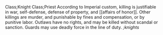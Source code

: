 Class;Knight Class;Priest
According to Imperial custom, killing is justifiable in war, self-defense, defense of property, and [[affairs of honor]]. Other killings are murder, and punishable by fines and compensation, or by punitive labor.
Outlaws have no rights, and may be killed without scandal or sanction. Guards may use deadly force in the line of duty.
*;knights*